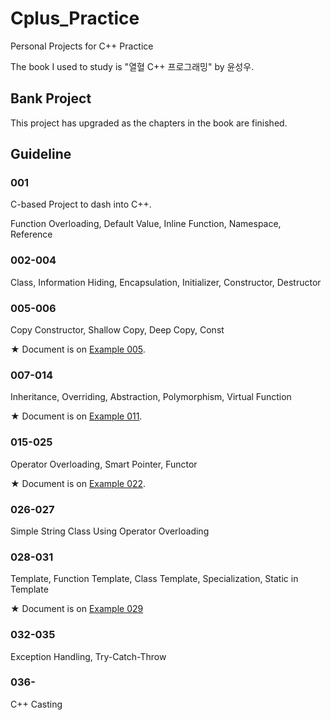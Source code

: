 # Cplus_Practice
Personal Projects for C++ Practice

The book I used to study is "열혈 C++ 프로그래밍" by 윤성우.

## Bank Project

This project has upgraded as the chapters in the book are finished.

## Guideline

### 001

C-based Project to dash into C++.

Function Overloading, Default Value, Inline Function, Namespace, Reference

### 002-004

Class, Information Hiding, Encapsulation, Initializer, Constructor, Destructor

### 005-006

Copy Constructor, Shallow Copy, Deep Copy, Const

★ Document is on [Example 005](https://github.com/reruo321/Cplus_Practice/tree/main/005-NameCard).

### 007-014

Inheritance, Overriding, Abstraction, Polymorphism, Virtual Function

★ Document is on [Example 011](https://github.com/reruo321/Cplus_Practice/tree/main/011-FruitCounter).

### 015-025

Operator Overloading, Smart Pointer, Functor

★ Document is on [Example 022](https://github.com/reruo321/Cplus_Practice/tree/main/022-2DArrayOp-Overloading).

### 026-027

Simple String Class Using Operator Overloading

### 028-031

Template, Function Template, Class Template, Specialization, Static in Template

★ Document is on [Example 029](https://github.com/reruo321/Cplus_Practice/tree/main/029-BoundCheckArray-Template)

### 032-035

Exception Handling, Try-Catch-Throw

### 036-

C++ Casting
